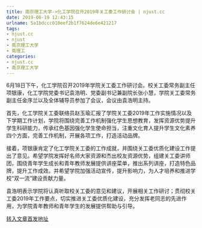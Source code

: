 ```yaml
---
title: 南京理工大学->化工学院召开2019年关工委工作研讨会 | njust.cc
date: 2019-06-19 12:43:15
urlname: 5a1bdccc010eef2b1f7624de6e421217
tags: 
- njust.cc
- njust
- 南京理工大学
- 南理工
categories:
- njust.cc
- 南京理工大学
---
```



6月18日下午，化工学院召开2019年学院关工委工作研讨会。校关工委常务副主任项银康，化工学院党委书记袁浩明、党委副书记兼副院长张小慧，学院关工委常务副主任金序兰以及全体辅导员参加了会议，会议由袁浩明主持。

首先，化工学院关工委联络员赵玉瑜汇报了学院关工委2019年工作实施情况以及下学期工作计划，学院将围绕完善工作机制强化学生思想教育，发挥资源优势提升学生科研能力，传承红色基因强化学生使命担当，注重文化育人提升学生文化素养四个方面，完善工作机制，开展各项工作，打造活动品牌。

接着，项银康肯定了化工学院关工委的工作成就，并围绕关工委优质化建设工作提出了意见。希望学院发挥好名师大家资源和杰出校友资源优势，组建关工委讲师团，围绕青年学生成长和青年教师发展提供讲座菜单，推出系列讲座，打造特色品牌，提升工作成效。并希望学院加强活动宣传，提升影响力，为人才培养和推进学校“双一流”建设贡献力量。

袁浩明表示学院将认真听取校关工委的意见和建议，开展相关工作研讨；贯彻校关工委2019年工作要点，切实推进关工委优质化建设，充分发挥老同志的先进作用，为学院青年教师和青年学生的发展提供帮助与引导。





[转入文章首发地址](http://zs.njust.edu.cn/1d/48/c4621a204104/page.htm)
